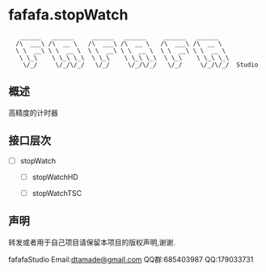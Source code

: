 # fafafa.stopWatch

```text
   ______   ______     ______   ______     ______   ______
  /\  ___\ /\  __ \   /\  ___\ /\  __ \   /\  ___\ /\  __ \
  \ \  __\ \ \  __ \  \ \  __\ \ \  __ \  \ \  __\ \ \  __ \
   \ \_\    \ \_\ \_\  \ \_\    \ \_\ \_\  \ \_\    \ \_\ \_\
    \/_/     \/_/\/_/   \/_/     \/_/\/_/   \/_/     \/_/\/_/  Studio

```
## 概述

高精度的计时器

## 接口层次

- [ ] stopWatch
	- [ ] stopWatchHD
	- [ ] stopWatchTSC


## 声明

转发或者用于自己项目请保留本项目的版权声明,谢谢.

fafafaStudio
Email:dtamade@gmail.com
QQ群:685403987  QQ:179033731
